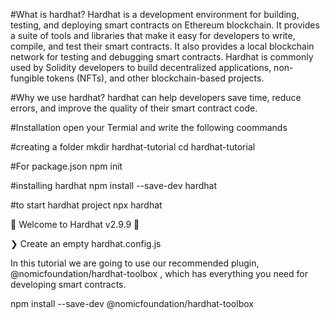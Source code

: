 #What is hardhat?
Hardhat is a development environment for building, testing, and deploying smart contracts on Ethereum blockchain. It provides a suite of tools and libraries that make it easy for developers to write, compile, and test their smart contracts. It also provides a local blockchain network for testing and debugging smart contracts. Hardhat is commonly used by Solidity developers to build decentralized applications, non-fungible tokens (NFTs), and other blockchain-based projects.


#Why we use hardhat?
hardhat can help developers save time, reduce errors, and improve the quality of their smart contract code.

#Installation
open your Termial and write the following coommands


#creating a folder
mkdir hardhat-tutorial
cd hardhat-tutorial

#For package.json
npm init

#installing hardhat
npm install --save-dev hardhat


#to start hardhat project
npx hardhat

👷 Welcome to Hardhat v2.9.9 👷‍

❯ Create an empty hardhat.config.js
  
  In this tutorial we are going to use our recommended plugin, 
@nomicfoundation/hardhat-toolbox
, which has everything you need for developing smart contracts.


npm install --save-dev @nomicfoundation/hardhat-toolbox

